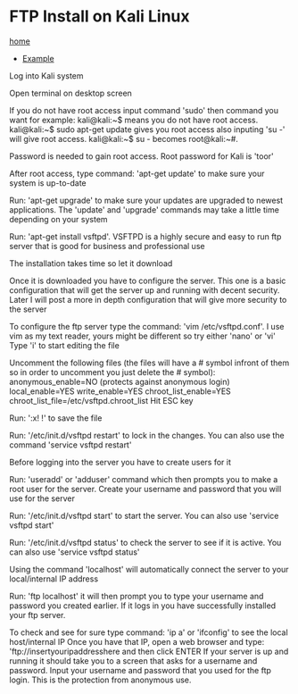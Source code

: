 # FTP Install on Kali Linux

[home](../README.md)
- [Example](#Example)

Log into Kali system

Open terminal on desktop screen

If you do not have root access input command 'sudo' then command you want for example: 
kali@kali:~$ means you do not have root access. 
kali@kali:~$ sudo apt-get update gives you root access also inputing 'su -' will give root access. 
kali@kali:~$ su - becomes root@kali:~#.

Password is needed to gain root access. Root password for Kali is 'toor'

After root access, type command: 'apt-get update' to make sure your system is up-to-date

Run: 'apt-get upgrade' to make sure your updates are upgraded to newest applications. 
The 'update' and 'upgrade' commands may take a little time depending on your system

Run: 'apt-get install vsftpd'. 
VSFTPD is a highly secure and easy to run ftp server that is good for business and professional use

The installation takes time so let it download

Once it is downloaded you have to configure the server. 
This one is a basic configuration that will get the server up and running with decent security. 
Later I will post a more in depth configuration that will give more security to the server

To configure the ftp server type the command: 'vim /etc/vsftpd.conf'. 
I use vim as my text reader, yours might be different so try either 'nano' or 'vi'
Type 'i' to start editing the file

Uncomment the following files 
(the files will have a # symbol infront of them so in order to uncomment you just delete the # symbol): 
anonymous_enable=NO (protects against anonymous login) 
local_enable=YES
write_enable=YES
chroot_list_enable=YES
chroot_list_file=/etc/vsftpd.chroot_list
Hit ESC key

Run: ':x! !' to save the file

Run: '/etc/init.d/vsftpd restart' to lock in the changes. You can also use the command 'service vsftpd restart'

Before logging into the server you have to create users for it

Run: 'useradd' or 'adduser' command which then prompts you to make a root user for the server. 
Create your username and password that you will use for the server

Run: '/etc/init.d/vsftpd start' to start the server. You can also use 'service vsftpd start'

Run: '/etc/init.d/vsftpd status' to check the server to see if it is active. You can also use 'service vsftpd status'

Using the command 'localhost' will automatically connect the server to your local/internal IP address

Run: 'ftp localhost' it will then prompt you to type your username and password you created earlier. 
If it logs in you have successfully installed your ftp server.

To check and see for sure type command: 'ip a' or 'ifconfig' to see the local host/internal IP
Once you have that IP, open a web browser and type: 'ftp://insertyouripaddresshere and then click ENTER
If your server is up and running it should take you to a screen that asks for a username and password.
Input your username and password that you used for the ftp login. This is the protection from anonymous use.